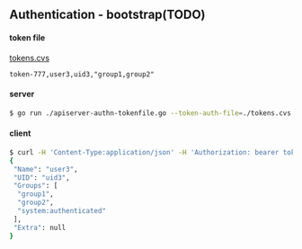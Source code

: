 ## Authentication - bootstrap(TODO)

#### token file

[tokens.cvs](./tokens.cvs)

```cvs
token-777,user3,uid3,"group1,group2"
```

#### server

```sh
$ go run ./apiserver-authn-tokenfile.go --token-auth-file=./tokens.cvs
```


#### client
```sh
$ curl -H 'Content-Type:application/json' -H 'Authorization: bearer token-777' http://localhost:8080/hello
{
 "Name": "user3",
 "UID": "uid3",
 "Groups": [
  "group1",
  "group2",
  "system:authenticated"
 ],
 "Extra": null
}

```

